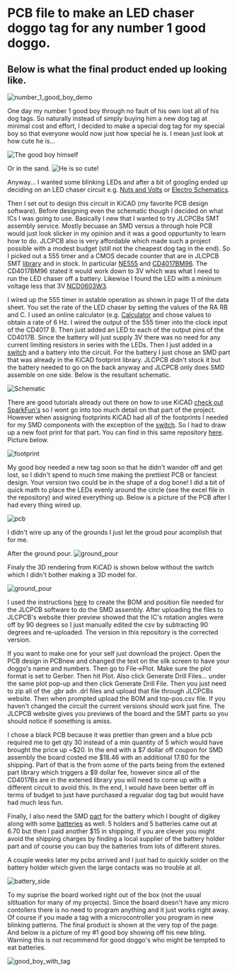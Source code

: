 # PCB file to make an LED chaser doggo tag for any number 1 good doggo.
## Below is what the final product ended up looking like.

![number_1_good_boy_demo](images/number_1_good_boy.gif)

One day my number 1 good boy through no fault of his own lost all of his dog tags. So naturally instead of simply buying him a new dog tag at minimal cost and effort, I decided to make a special dog tag for my special boy so that everyone would now just how special he is. I mean just look at how cute he is...

![The good boy himself](images/good_boy.gif)

Or in the sand.
![He is so cute!](images/desert_good_boy.jpg)

Anyway... I wanted some blinking LEDs and after a bit of googling ended up deciding on an LED chaser circuit e.g. [Nuts and Volts](https://www.nutsvolts.com/magazine/article/led-chaser-sequencer-circuits) or [Electro Schematics](https://www.electroschematics.com/led-chaser/).

Then I set out to design this circuit in KiCAD (my favorite PCB design software). 
Before designing even the schematic though I decided on what ICs I was going to use. Basically I new that I wanted to try JLCPCBs SMT assembly service. Mostly becuase an SMD versus a through hole PCB would just look slicker in my opinion and it was a good oppurtunity to learn how to do. JLCPCB also is very affordable which made such a project possible with a modest budget (still not the cheapest dog tag in the end). So I picked out a 555 timer and a CMOS decade counter that are in JLCPCB SMT [library](https://jlcpcb.com/parts) and in stock. In particular [NE555](http://www.ti.com/lit/ds/symlink/ne555.pdf) and [CD4017BM96](https://datasheet.lcsc.com/szlcsc/1809042113_Texas-Instruments-CD4017BM96_C11349.pdf). The CD4017BM96 stated it would work down to 3V which was what I need to run the LED chaser off a battery. Likewise I found the LED with a mininum voltage less that 3V [NCD0603W3](https://datasheet.lcsc.com/szlcsc/2008201033_Foshan-NationStar-Optoelectronics-NCD0603W3_C158100.pdf).

I wired up the 555 timer in astable operation as shown in page 11 of the data sheet. You set the rate of the LED chaser by setting the values of the RA RB and C. I used an online calculator (e.g. [Calculator](https://www.xarg.org/tools/ne555-astable-circuit-calculator/) and chose values to obtain a rate of 6 Hz. I wired the output of the 555 timer into the clock input of the CD4017
B. Then just added an LED to each of the output pins of the CD4017B. Since the battery will just supply 3V there was no need for any current limiting resistors in series with the LEDs. Then I just added in a [switch](https://lcsc.com/product-detail/New-Arrivals_XKB-Enterprise-SK-3296S-01-L2_C500051.html) and a battery into the circuit. For the battery I just chose an SMD part that was already in the KiCAD footprint library. JLCPCB didn't stock it but the battery needed to go on the back anyway and JLCPCB only does SMD assemble on one side. Below is the resultant schematic. 

![Schematic](images/schematic.png)

There are good tutorials already out there on how to use KiCAD [check out SparkFun's](https://learn.sparkfun.com/tutorials/beginners-guide-to-kicad) so I wont go into too much detail on that part of the project. However when assigning footprints KiCAD had all of the footprints I needed for my SMD components with the exception of the [switch](https://lcsc.com/product-detail/New-Arrivals_XKB-Enterprise-SK-3296S-01-L2_C500051.html). So I had to draw up a new foot print for that part. You can find in this same repository [here](https://github.com/Wheeler1711/kicad/tree/main/my_footprints/switch.pretty). Picture below.

![footprint](images/footprint.png)

My good boy needed a new tag soon so that he didn't wander off and get lost, so I didn't spend to much time making the prettiest PCB or fanciest design. Your version two could be in the shape of a dog bone! I did a bit of quick math to place the LEDs evenly around the circle (see the excel file in the repository) and wired everything up. Below is a picture of the PCB after I had every thing wired up. 

![pcb](images/pcb.png)

I didn't wire up any of the grounds I just let the groud pour acomplish that for me. 

After the ground pour.
![ground_pour](images/after_ground_pour.png)


Finaly the 3D rendering from KiCAD is shown below without the switch which I didn't bother making a 3D model for.  

![ground_pour](images/3D_view.png)

I used the instructions [here](https://support.jlcpcb.com/article/84-how-to-generate-the-bom-and-centroid-file-from-kicad) to create the BOM and position file needed for the JLCPCB software to do the SMD assembly. After uploading the files to JLCPCB's website thier preview showed that the IC's rotation angles were off by 90 degrees so I just manually edited the csv by subtracting 90 degrees and re-uploaded. The version in this repository is the corrected version. 

If you want to make one for your self just download the project. Open the PCB design in PCBnew and changed the text on the silk screen to have your doggo's name and numbers. Then go to File->Plot. Make sure the plot format is set to Gerber. Then hit Plot. Also click Generate Drill Files... under the same plot pop-up and then click Generate Drill File. Then you just need to zip all of the .gbr adn .drl files and upload that file through JLCPCBs website. Then when prompted upload the BOM and top-pos.csv file. If you haven't changed the circuit the current versions should work just fine. The JLCPCB website gives you previews of the board and the SMT parts so you should notice if something is amiss.

I chose a black PCB because it was prettier than green and a blue pcb required me to get qty 30 instead of a min quantity of 5 which would have brought the price up ~$20. In the end with a $7 dollar off coupon for SMD assembly the board costed me $18.46 with an additional 17.80 for the shipping. Part of that is the from some of the parts being from the extened part library which triggers a $9 dollar fee, however since all of the CD4017Bs are in the extened library you will need to come up with a different circuit to avoid this. In the end, I would have been better off in terms of budget to just have purchased a regualar dog tag but would have had much less fun. 

Finally, I also need the SMD [part](https://www.digikey.com/en/products/detail/keystone-electronics/1058/5255484) for the battery which I bought of digikey along with some [batteries](https://www.digikey.com/en/products/detail/panasonic-bsg/CR2032/31939) as well. 5 holders and 5 batteries came out at 6.70 but then I paid another $15 in shipping. If you are clever you might avoid the shipping charges by finding a local supplier of the battery holder part and of course you can buy the batteries from lots of different stores. 

A couple weeks later my pcbs arrived and I just had to quickly solder on the battery holder which given the large contacts was no trouble at all.

![battery_side](images/battery_side.jpg)

To my suprise the board worked right out of the box (not the usual sitituation for many of my projects). Since the board doesn't have any micro contollers there is no need to program anything and it just works right away. Of course if you made a tag with a microcontroller you program in new blinking patterns. The final product is shown at the very top of the page. And below is a picture of my #1 good boy showing off his new bling. Warning this is not recommend for good doggo's who might be tempted to eat batteries. 

![good_boy_with_tag](images/good_boy_with_tag.gif)


